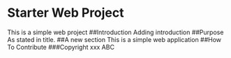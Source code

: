 # Starter Web Project

This is a simple web project
##Introduction
Adding introduction
##Purpose
As stated in title.
##A new section
This is a simple web application
##How To Contribute
###Copyright
xxx
ABC


